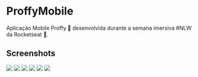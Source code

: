 # ProffyMobile
Aplicação Mobile Proffy :purple_heart: desenvolvida durante a semana imersiva #NLW da Rocketseat :rocket:.

## Screenshots

![](/src/assets/Screenshots/Landing.jpg?w=150)
![](/src/assets/Screenshots/Filtro.jpg)
![](/src/assets/Screenshots/Card.jpg)
![](/src/assets/Screenshots/FiltroII.jpg)
![](/src/assets/Screenshots/Botoes.jpg)
![](/src/assets/Screenshots/Favoritos.jpg)
